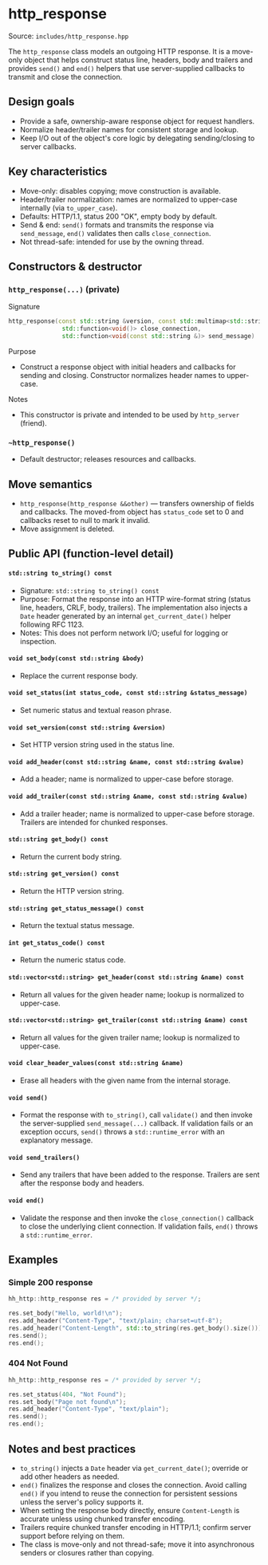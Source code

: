 # http_response

Source: `includes/http_response.hpp`

The `http_response` class models an outgoing HTTP response. It is a move-only object that helps construct status line, headers, body and trailers and provides `send()` and `end()` helpers that use server-supplied callbacks to transmit and close the connection.

## Design goals

- Provide a safe, ownership-aware response object for request handlers.
- Normalize header/trailer names for consistent storage and lookup.
- Keep I/O out of the object's core logic by delegating sending/closing to server callbacks.

## Key characteristics

- Move-only: disables copying; move construction is available.
- Header/trailer normalization: names are normalized to upper-case internally (via `to_upper_case`).
- Defaults: HTTP/1.1, status 200 "OK", empty body by default.
- Send & end: `send()` formats and transmits the response via `send_message`, `end()` validates then calls `close_connection`.
- Not thread-safe: intended for use by the owning thread.

## Constructors & destructor

### `http_response(...)` (private)

Signature

```cpp
http_response(const std::string &version, const std::multimap<std::string, std::string> &headers,
               std::function<void()> close_connection,
               std::function<void(const std::string &)> send_message)

```

Purpose

- Construct a response object with initial headers and callbacks for sending and closing. Constructor normalizes header names to upper-case.

Notes

- This constructor is private and intended to be used by `http_server` (friend).

### `~http_response()`

- Default destructor; releases resources and callbacks.

## Move semantics

- `http_response(http_response &&other)` — transfers ownership of fields and callbacks. The moved-from object has `status_code` set to 0 and callbacks reset to null to mark it invalid.
- Move assignment is deleted.

## Public API (function-level detail)

#### `std::string to_string() const`

- Signature: `std::string to_string() const`
- Purpose: Format the response into an HTTP wire-format string (status line, headers, CRLF, body, trailers). The implementation also injects a `Date` header generated by an internal `get_current_date()` helper following RFC 1123.
- Notes: This does not perform network I/O; useful for logging or inspection.

#### `void set_body(const std::string &body)`

- Replace the current response body.

#### `void set_status(int status_code, const std::string &status_message)`

- Set numeric status and textual reason phrase.

#### `void set_version(const std::string &version)`

- Set HTTP version string used in the status line.

#### `void add_header(const std::string &name, const std::string &value)`

- Add a header; name is normalized to upper-case before storage.

#### `void add_trailer(const std::string &name, const std::string &value)`

- Add a trailer header; name is normalized to upper-case before storage. Trailers are intended for chunked responses.

#### `std::string get_body() const`

- Return the current body string.

#### `std::string get_version() const`

- Return the HTTP version string.

#### `std::string get_status_message() const`

- Return the textual status message.

#### `int get_status_code() const`

- Return the numeric status code.

#### `std::vector<std::string> get_header(const std::string &name) const`

- Return all values for the given header name; lookup is normalized to upper-case.

#### `std::vector<std::string> get_trailer(const std::string &name) const`

- Return all values for the given trailer name; lookup is normalized to upper-case.

#### `void clear_header_values(const std::string &name)`

- Erase all headers with the given name from the internal storage.

#### `void send()`

- Format the response with `to_string()`, call `validate()` and then invoke the server-supplied `send_message(...)` callback. If validation fails or an exception occurs, `send()` throws a `std::runtime_error` with an explanatory message.

#### `void send_trailers()`

- Send any trailers that have been added to the response. Trailers are sent after the response body and headers.

#### `void end()`

- Validate the response and then invoke the `close_connection()` callback to close the underlying client connection. If validation fails, `end()` throws a `std::runtime_error`.

## Examples

### Simple 200 response

```cpp
hh_http::http_response res = /* provided by server */;

res.set_body("Hello, world!\n");
res.add_header("Content-Type", "text/plain; charset=utf-8");
res.add_header("Content-Length", std::to_string(res.get_body().size()));
res.send();
res.end();
```

### 404 Not Found

```cpp
hh_http::http_response res = /* provided by server */;

res.set_status(404, "Not Found");
res.set_body("Page not found\n");
res.add_header("Content-Type", "text/plain");
res.send();
res.end();
```

## Notes and best practices

- `to_string()` injects a `Date` header via `get_current_date()`; override or add other headers as needed.
- `end()` finalizes the response and closes the connection. Avoid calling `end()` if you intend to reuse the connection for persistent sessions unless the server's policy supports it.
- When setting the response body directly, ensure `Content-Length` is accurate unless using chunked transfer encoding.
- Trailers require chunked transfer encoding in HTTP/1.1; confirm server support before relying on them.
- The class is move-only and not thread-safe; move it into asynchronous senders or closures rather than copying.
